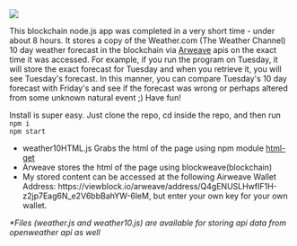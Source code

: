 <html>
<img src="https://images.pexels.com/photos/847483/pexels-photo-847483.jpeg?auto=compress&cs=tinysrgb&dpr=2&h=650&w=940"/>
<p>
This blockchain node.js app was completed in a very short time - under about 8 hours. It stores a copy of the Weather.com (The Weather Channel) 10 day weather forecast in the blockchain via <a href="https://docs.arweave.org/developers/">Arweave</a> apis on the exact time it was accessed. For example, if you run the program on Tuesday, it will store the exact forecast for Tuesday and when you retrieve it, you will see Tuesday's forecast. In this manner, you can compare Tuesday's 10 day forecast with Friday's and see if the forecast was wrong or perhaps altered from some unknown natural event ;) Have fun!
</p>
  
Install is super easy. Just clone the repo, cd inside the repo, and then run
<br/>
      ```npm i```
<br/>
      ```npm start```

<p>
  <ul>
    <li>weather10HTML.js Grabs the html of the page using npm module <a href="https://www.npmjs.com/package/html-get">html-get</a></li>
    <li>Arweave stores the html of the page using blockweave(blockchain)</li>
    <li>My stored content can be accessed at the following Airweave Wallet Address: https://viewblock.io/arweave/address/Q4gENUSLHwfIF1H-z2jp7Eag6N_e2V6bbBahYW-6leM, but enter your own key for your own wallet.</li>
  </ul>
</p>
</html>

<i>*Files (weather.js and weather10.js) are available for storing api data from openweather api as well</i>

